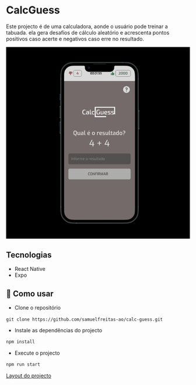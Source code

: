 # CalcGuess

<p>
  Este projecto é de uma calculadora, aonde o usuário pode treinar a tabuada. ela gera desafios de cálculo aleatório e acrescenta pontos positivos caso acerte e negativos caso erre no resultado.
</p>
<center>
  <img src="./.github/preview.png" width='800'/>
</center>

## Tecnologias

- React Native
- Expo

## 🚀 Como usar

- Clone o repositório

`git clone https://github.com/samuelfreitas-ao/calc-guess.git`

- Instale as dependências do projecto

```java
npm install
```

- Execute o projecto

```java
npm run start
```

[Layout do projecto](https://www.figma.com/file/XfpDaTpOYz9CcCWmNnQ0cs/Calculadora---Guess?node-id=1-4&t=Pdcof5UKhu7DXsAh-0)
